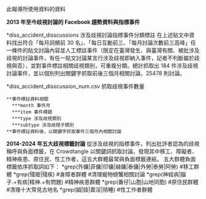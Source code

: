 此報導所使用資料的資料

**2013 年至今歧視討論的 Facebook 趨勢資料與指標事件**


  *diss_accident_disscussions 涉及歧視討論指標事件分類標註
  在上述貼文中資料找出符合「每月詞頻前 30 名」、「每日互動前三、「每月討論次數前三高峰」任一條件的貼文討論內容並人工標註事件（限定在臺灣發生、與臺灣有關、被批涉及歧視的討論事件，有任一貼文討論某言行涉及歧視即納入事件，記者不判斷屬於歧視與否），並對事件標註相關歧視類別，可重複分類。總計抓取出 184 件涉及歧視討論事件，並以個別列出關鍵字抓取前後三個月相關討論，25478 則討論。
  
  *diss_accident_disscussion_num.csv
  抓取歧視事件數量
  
    **事件標註資料相關
      ***month 事件月
      ***item 事件標題
      ***type 涉及歧視類別
      ***subtype 涉及歧視子類別
    **事件標註資料後，以關鍵字抓取事件三個月內相關討論
  
**2014-2024 年五大歧視標籤討論**
從涉及歧視的指標事件，列出批評者認為的歧視稱呼與負面標籤，在 Crowdtangle 以關鍵詞抓取討論，發現其中移工、障礙者、精神疾患、原住民、性工作者，這五大群體最常與負面標籤連結。
五大群體負面標籤依序抓取詞如下：
    *grep(外傭|菲傭|印傭|越傭|泰傭|外勞|泰勞|阿勞) #移工群體
    *grep(殘廢|殘疾)                               #身障者群體 #清理寵物螃蟹相關討論
    *grep(神經病|腦子.+有病|精神.+有問題)          #精神疾患群體
    *grep(番仔|山胞|山地同胞)                      #原住民群體  #清理十大常見古地名
    *grep(娼|妓|賣淫|陪睡)                         #性工作者群體

   
   
   
    
    
